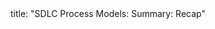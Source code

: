 <frontmatter>
title: "SDLC Process Models: Summary: Recap"
</frontmatter>

<include src="navbar.md" boilerplate />

<include src="unit-inPage-asFlat.md" boilerplate />